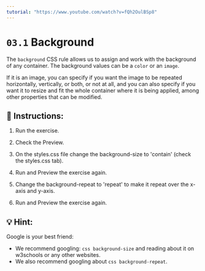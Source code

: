 ```yaml
---
tutorial: "https://www.youtube.com/watch?v=fQh2OulBSp8"
---
```


# `03.1` Background

The `background` CSS rule allows us to assign and work with the background of any container. The background values can be a `color` or an `image`.

If it is an image, you can specify if you want the image to be repeated horizontally, vertically, or both, or not at all, and you can also specify if you want it to resize and fit the whole container where it is being applied, among other properties that can be modified.

## 📝 Instructions:

1.  Run the exercise.

2.  Check the Preview.

3.  On the styles.css file change the background-size to 'contain' (check the styles.css tab).

4.  Run and Preview the exercise again.

5.  Change the background-repeat to 'repeat' to make it repeat over the x-axis and y-axis.

6.  Run and Preview the exercise again.


## 💡 Hint:

Google is your best friend:

- We recommend googling: `css background-size` and reading about it on w3schools or any other websites.
- We also recommend googling about `css background-repeat`.
